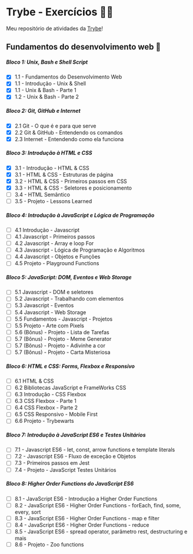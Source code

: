 # Trybe - Exercícios :man_student:
Meu repositório de atividades da [Trybe](https://www.betrybe.com/)!

## Fundamentos do desenvolvimento web :construction:

##### Bloco 1: Unix, Bash e Shell Script

- [x] 1.1 - Fundamentos do Desenvolvimento Web
- [x] 1.1 - Introdução - Unix & Shell
- [x] 1.1 - Unix & Bash - Parte 1
- [x] 1.2 - Unix & Bash - Parte 2

##### Bloco 2: Git, GitHub e Internet

- [x] 2.1 Git - O que é e para que serve
- [x] 2.2 Git & GitHub - Entendendo os comandos
- [x] 2.3 Internet - Entendendo como ela funciona

##### Bloco 3: Introdução à HTML e CSS

- [x] 3.1 - Introdução - HTML & CSS
- [x] 3.1 - HTML & CSS - Estruturas de página
- [x] 3.2 - HTML & CSS - Primeiros passos em CSS
- [x] 3.3 - HTML & CSS - Seletores e posicionamento
- [ ] 3.4 - HTML Semântico
- [ ] 3.5 - Projeto - Lessons Learned

##### Bloco 4: Introdução à JavaScript e Lógica de Programação

- [ ] 4.1 Introdução - Javascript
- [ ] 4.1 Javascript - Primeiros passos
- [ ] 4.2 Javascript - Array e loop For
- [ ] 4.3 Javascript - Lógica de Programação e Algoritmos
- [ ] 4.4 Javascript - Objetos e Funções
- [ ] 4.5 Projeto - Playground Functions

##### Bloco 5: JavaScript: DOM, Eventos e Web Storage

- [ ] 5.1 Javascript - DOM e seletores
- [ ] 5.2 Javascript - Trabalhando com elementos
- [ ] 5.3 Javascript - Eventos
- [ ] 5.4 Javascript - Web Storage
- [ ] 5.5 Fundamentos  - Javascript - Projetos
- [ ] 5.5 Projeto - Arte com Pixels
- [ ] 5.6 (Bônus) - Projeto - Lista de Tarefas
- [ ] 5.7 (Bônus) - Projeto - Meme Generator
- [ ] 5.7 (Bônus) - Projeto - Adivinhe a cor
- [ ] 5.7 (Bônus) - Projeto - Carta Misteriosa

##### Bloco 6: HTML e CSS: Forms, Flexbox e Responsivo

- [ ] 6.1 HTML & CSS
- [ ] 6.2 Bibliotecas JavaScript e FrameWorks CSS
- [ ] 6.3 Introdução - CSS Flexbox
- [ ] 6.3 CSS Flexbox - Parte 1
- [ ] 6.4 CSS Flexbox - Parte 2
- [ ] 6.5 CSS Responsivo - Mobile First
- [ ] 6.6 Projeto - Trybewarts

##### Bloco 7: Introdução à JavaScript ES6 e Testes Unitários

- [ ] 7.1 - Javascript ES6 - let, const, arrow functions e template literals
- [ ] 7.2 - Javascript ES6 - Fluxo de exceção e Objetos
- [ ] 7.3 - Primeiros passos em Jest
- [ ] 7.4 - Projeto - JavaScript Testes Unitários

##### Bloco 8: Higher Order Functions do JavaScript ES6

- [ ] 8.1 - JavaScript ES6 - Introdução a Higher Order Functions
- [ ] 8.2 - JavaScript ES6 - Higher Order Functions - forEach, find, some, every, sort
- [ ] 8.3 - JavaScript ES6 - Higher Order Functions - map e filter
- [ ] 8.4 - JavaScript ES6 - Higher Order Functions - reduce
- [ ] 8.5 - JavaScript ES6 - spread operator, parâmetro rest, destructuring e mais
- [ ] 8.6 - Projeto - Zoo functions
